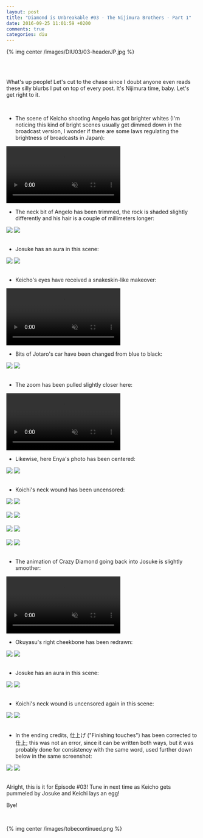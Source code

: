 ```yaml
---
layout: post
title: "Diamond is Unbreakable #03 - The Nijimura Brothers - Part 1"
date: 2016-09-25 11:01:59 +0200
comments: true
categories: diu
---
```


{% img center /images/DIU03/03-headerJP.jpg %}
<!-- more -->

<br>
<br>

What's up people! Let's cut to the chase since I doubt anyone even reads these silly blurbs I put on top of every post. It's Nijimura time, baby. Let's get right to it.

<br>

- The scene of Keicho shooting Angelo has got brighter whites (I'm noticing this kind of bright scenes usually get dimmed down in the broadcast version, I wonder if there are some laws regulating the brightness of broadcasts in Japan):

<video class='center' muted nocontrols autoplay playsinline loop preload='auto'>
  <source src="./../videos/DIU03/01 - whiteout.webm" type='video/webm; codecs="vp8, vorbis"'>
  <source src="./../videos/DIU03/01 - whiteout.mp4" type='video/mp4; codecs=avc1.42E01E,mp4a.40.2'>
</video>

- The neck bit of Angelo has been trimmed, the rock is shaded slightly differently and his hair is a couple of millimeters longer:

<div id="container1" class="twentytwenty-container">
 <img src="./../images/DIU03/tv-08990.jpg" />
 <img src="./../images/DIU03/bd-08990.jpg" />
</div>

<br>

- Josuke has an aura in this scene:

<div id="container1" class="twentytwenty-container">
 <img src="./../images/DIU03/tv-09170.jpg" />
 <img src="./../images/DIU03/bd-09170.jpg" />
</div>

<br>

- Keicho's eyes have received a snakeskin-like makeover:

<video class='center' muted nocontrols autoplay playsinline loop preload='auto'>
  <source src="./../videos/DIU03/02 - eyes.webm" type='video/webm; codecs="vp8, vorbis"'>
  <source src="./../videos/DIU03/02 - eyes.mp4" type='video/mp4; codecs=avc1.42E01E,mp4a.40.2'>
</video>

- Bits of Jotaro's car have been changed from blue to black:

<div id="container1" class="twentytwenty-container">
 <img src="./../images/DIU03/tv-18580.jpg" />
 <img src="./../images/DIU03/bd-18580.jpg" />
</div>

<br>

- The zoom has been pulled slightly closer here:

<video class='center' muted nocontrols autoplay playsinline loop preload='auto'>
  <source src="./../videos/DIU03/03 - enyazoom.webm" type='video/webm; codecs="vp8, vorbis"'>
  <source src="./../videos/DIU03/03 - enyazoom.mp4" type='video/mp4; codecs=avc1.42E01E,mp4a.40.2'>
</video>

- Likewise, here Enya's photo has been centered:

<div id="container1" class="twentytwenty-container">
 <img src="./../images/DIU03/tv-19430.jpg" />
 <img src="./../images/DIU03/bd-19430.jpg" />
</div>

<br>

- Koichi's neck wound has been uncensored:

<div id="container1" class="twentytwenty-container">
 <img src="./../images/DIU03/tv-20610.jpg" />
 <img src="./../images/DIU03/bd-20610.jpg" />
</div>

<br>

<div id="container1" class="twentytwenty-container">
 <img src="./../images/DIU03/tv-20675.jpg" />
 <img src="./../images/DIU03/bd-20675.jpg" />
</div>

<br>

<div id="container1" class="twentytwenty-container">
 <img src="./../images/DIU03/tv-21410.jpg" />
 <img src="./../images/DIU03/bd-21410.jpg" />
</div>

<br>

<div id="container1" class="twentytwenty-container">
 <img src="./../images/DIU03/tv-24560.jpg" />
 <img src="./../images/DIU03/bd-24560.jpg" />
</div>

<br>

- The animation of Crazy Diamond going back into Josuke is slightly smoother:

<video class='center' muted nocontrols autoplay playsinline loop preload='auto'>
  <source src="./../videos/DIU03/04 - crazy diamond.webm" type='video/webm; codecs="vp8, vorbis"'>
  <source src="./../videos/DIU03/04 - crazy diamond.mp4" type='video/mp4; codecs=avc1.42E01E,mp4a.40.2'>
</video>

- Okuyasu's right cheekbone has been redrawn:

<div id="container1" class="twentytwenty-container">
 <img src="./../images/DIU03/tv-26535.jpg" />
 <img src="./../images/DIU03/bd-26535.jpg" />
</div>

<br>

- Josuke has an aura in this scene:

<div id="container1" class="twentytwenty-container">
 <img src="./../images/DIU03/tv-27900.jpg" />
 <img src="./../images/DIU03/bd-27900.jpg" />
</div>

<br>

- Koichi's neck wound is uncensored again in this scene:

<div id="container1" class="twentytwenty-container">
 <img src="./../images/DIU03/tv-31700.jpg" />
 <img src="./../images/DIU03/bd-31700.jpg" />
</div>

<br>

- In the ending credits, 仕上げ ("Finishing touches") has been corrected to 仕上; this was not an error, since it can be written both ways, but it was probably done for consistency with the same word, used further down below in the same screenshot:

<div id="container1" class="twentytwenty-container">
 <img src="./../images/DIU03/tv-32800.jpg" />
 <img src="./../images/DIU03/bd-32800.jpg" />
</div>

<br>

Alright, this is it for Episode #03! Tune in next time as Keicho gets pummeled by Josuke and Keichi lays an egg!

Bye!

<br>

{% img center /images/tobecontinued.png %}
